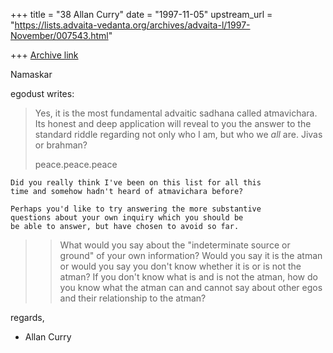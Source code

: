 +++
title = "38 Allan Curry"
date = "1997-11-05"
upstream_url = "https://lists.advaita-vedanta.org/archives/advaita-l/1997-November/007543.html"

+++
[Archive link](https://lists.advaita-vedanta.org/archives/advaita-l/1997-November/007543.html)

Namaskar

egodust writes:

>Yes, it is the most fundamental advaitic sadhana called
>atmavichara.  Its honest and deep application will reveal
>to you the answer to the standard riddle regarding not
>only who I am, but who we *all* are.  Jivas or brahman?
>
>peace.peace.peace

    Did you really think I've been on this list for all this
    time and somehow hadn't heard of atmavichara before?

    Perhaps you'd like to try answering the more substantive
    questions about your own inquiry which you should be
    be able to answer, but have chosen to avoid so far.

>>    What would you say about the "indeterminate source or
>>    ground" of your own information? Would you say it is the
>>    atman or would you say you don't know whether it is or
>>    is not the atman? If you don't know what is and is not
>>    the atman, how do you know what the atman can and cannot
>>    say about other egos and their relationship to the atman?


regards,

- Allan Curry

